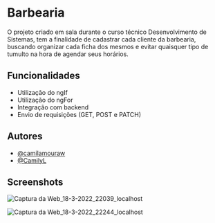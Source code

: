 
# Barbearia

O projeto criado em sala durante o curso técnico Desenvolvimento de Sistemas, tem a finalidade
de cadastrar cada cliente da barbearia, buscando organizar cada ficha dos mesmos e evitar 
quaisquer tipo de tumulto na hora de agendar seus horários.  


## Funcionalidades

- Utilização do ngIf
- Utilização do ngFor
- Integração com backend 
- Envio de requisições (GET, POST e PATCH)


## Autores

- [@camilamouraw](https://github.com/camilamouraw)
- [@CamilyL](https://github.com/CamilyL)

## Screenshots

![Captura da Web_18-3-2022_22039_localhost](https://user-images.githubusercontent.com/79342791/159101184-5ff4678e-5b64-4e63-a79f-1468536fae66.jpeg)

![Captura da Web_18-3-2022_22244_localhost](https://user-images.githubusercontent.com/79342791/159101183-62842e95-874a-434e-b528-5da7527692e4.jpeg)


